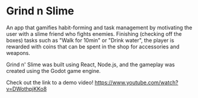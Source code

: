 # Grind n Slime

An app that gamifies habit-forming and task management by motivating the user with a slime friend who fights enemies. Finishing (checking off the boxes) tasks such as "Walk for 10min" or "Drink water", the player is rewarded with coins that can be spent in the shop for accessories and weapons. 

Grind n' Slime was built using React, Node.js, and the gameplay was created using the Godot game engine.

Check out the link to a demo video!
https://www.youtube.com/watch?v=DWothpjKKo8 

